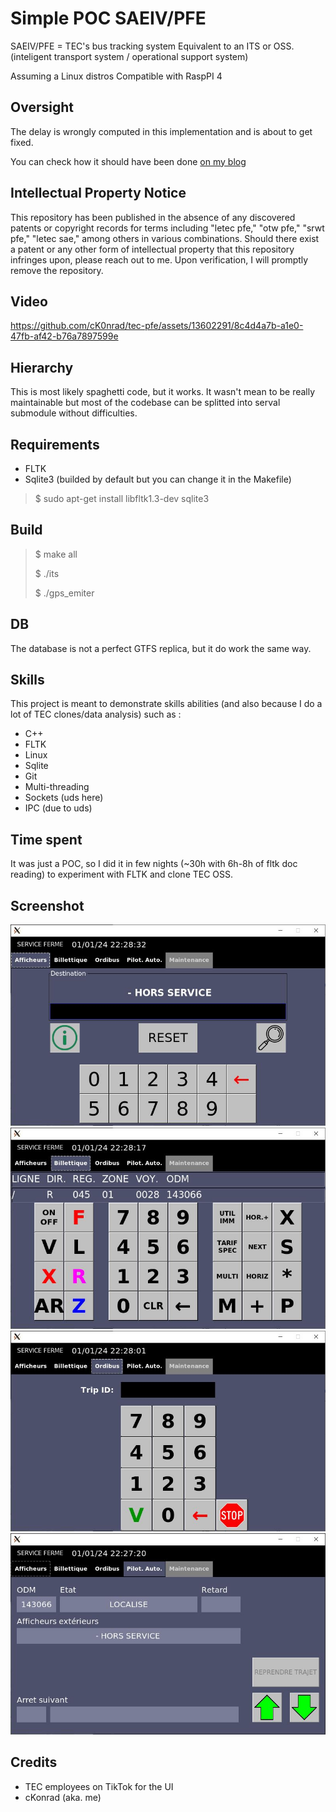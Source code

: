 # Simple POC SAEIV/PFE

SAEIV/PFE = TEC's bus tracking system
Equivalent to an ITS or OSS.
(inteligent transport system / operational support system)

Assuming a Linux distros
Compatible with RaspPI 4

## Oversight

The delay is wrongly computed in this implementation and is about to get fixed.

You can check how it should have been done [on my blog](https://ckonrad.io/tec-pfe-4)

## Intellectual Property Notice

This repository has been published in the absence of any discovered patents or copyright records for terms including "letec pfe," "otw pfe," "srwt pfe," "letec sae," among others in various combinations. Should there exist a patent or any other form of intellectual property that this repository infringes upon, please reach out to me. Upon verification, I will promptly remove the repository.

## Video

https://github.com/cK0nrad/tec-pfe/assets/13602291/8c4d4a7b-a1e0-47fb-af42-b76a7897599e

## Hierarchy

This is most likely spaghetti code, but it works. It wasn't mean to be really maintainable but most of the codebase can be splitted into serval submodule without difficulties.

## Requirements

- FLTK
- Sqlite3 (builded by default but you can change it in the Makefile)

> $ sudo apt-get install libfltk1.3-dev sqlite3

## Build

> $ make all
> 
> $ ./its
> 
> $ ./gps_emiter

## DB

The database is not a perfect GTFS replica, but it do work the same way.

## Skills

This project is meant to demonstrate skills abilities (and also because I do a lot of TEC clones/data analysis) such as :

- C++
- FLTK
- Linux
- Sqlite
- Git
- Multi-threading 
- Sockets (uds here)
- IPC (due to uds)

## Time spent

It was just a POC, so I did it in few nights (~30h with 6h-8h of fltk doc reading) to experiment with FLTK and clone TEC OSS.

## Screenshot

![afficheur](https://raw.githubusercontent.com/cK0nrad/tec-pfe/main/screenshot/afficheur.jpg)
![billetique](https://raw.githubusercontent.com/cK0nrad/tec-pfe/main/screenshot/billetique.jpg)
![ordibus](https://raw.githubusercontent.com/cK0nrad/tec-pfe/main/screenshot/ordibus.jpg)
![AutoPilot](https://raw.githubusercontent.com/cK0nrad/tec-pfe/main/screenshot/Capture.jpg)

## Credits

- TEC employees on TikTok for the UI
- cKonrad (aka. me)
